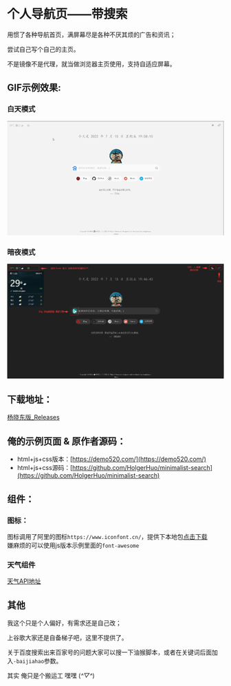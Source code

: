 # 个人导航页——带搜索  

用惯了各种导航首页，满屏幕尽是各种不厌其烦的广告和资讯；

尝试自己写个自己的主页。

不是镜像不是代理，就当做浏览器主页使用，支持自适应屏幕。  



##  GIF示例效果:

### 白天模式

![个人导航栏——带搜索](./白天模式.gif)





### 暗夜模式
![黑暗模式](./暗夜模式.png)   



## 下载地址：  

[杨晓东版_Releases](https://github.com/Victor4430/html_home-page-serch/releases)



## 俺的示例页面 & 原作者源码：    

+ html+js+css版本：[https://demo520.com/](https://demo520.com/) 
+ html+js+css源码：[https://github.com/HolgerHuo/minimalist-search](https://github.com/HolgerHuo/minimalist-search)  




## 组件：  

### 图标：
图标调用了阿里的图标`https://www.iconfont.cn/`，提供下本地包[点击下载](https://cdn.jsdelivr.net/gh/5iux/sou/icon.zip)  
嫌麻烦的可以使用js版本示例里面的`font-awesome`  



### 天气组件  

[天气API地址](https://dev.qweather.com/)



## 其他
我这个只是个人偏好，有需求还是自己改；

上谷歌大家还是自备梯子吧，这里不提供了。  

关于百度搜索出来百家号的问题大家可以搜一下油猴脚本，或者在关键词后面加入`-baijiahao`参数。

其实  俺只是个搬运工  嘿嘿 (*^▽^*)
